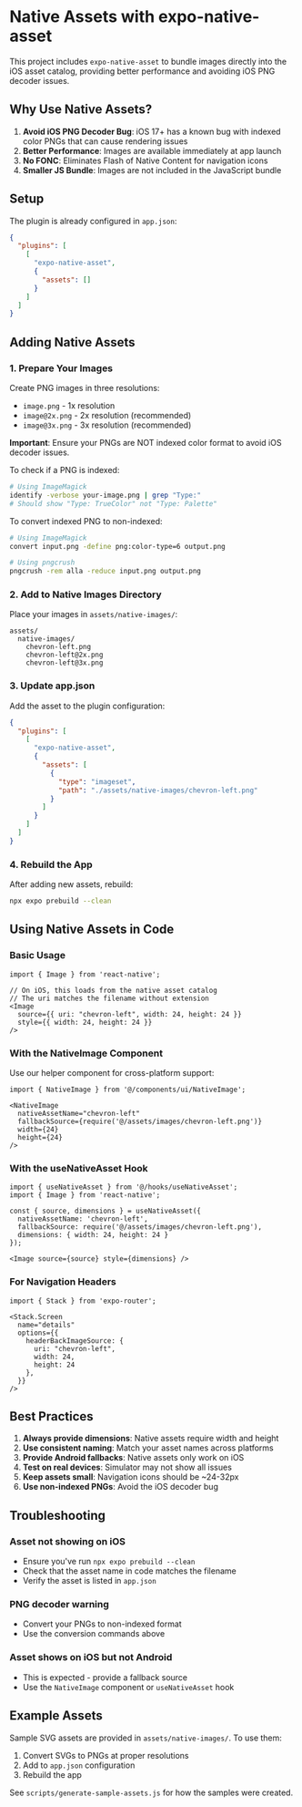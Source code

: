 # Native Assets with expo-native-asset

This project includes `expo-native-asset` to bundle images directly into the iOS asset catalog, providing better performance and avoiding iOS PNG decoder issues.

## Why Use Native Assets?

1. **Avoid iOS PNG Decoder Bug**: iOS 17+ has a known bug with indexed color PNGs that can cause rendering issues
2. **Better Performance**: Images are available immediately at app launch
3. **No FONC**: Eliminates Flash of Native Content for navigation icons
4. **Smaller JS Bundle**: Images are not included in the JavaScript bundle

## Setup

The plugin is already configured in `app.json`:

```json
{
  "plugins": [
    [
      "expo-native-asset",
      {
        "assets": []
      }
    ]
  ]
}
```

## Adding Native Assets

### 1. Prepare Your Images

Create PNG images in three resolutions:
- `image.png` - 1x resolution
- `image@2x.png` - 2x resolution (recommended)
- `image@3x.png` - 3x resolution (recommended)

**Important**: Ensure your PNGs are NOT indexed color format to avoid iOS decoder issues.

To check if a PNG is indexed:
```bash
# Using ImageMagick
identify -verbose your-image.png | grep "Type:"
# Should show "Type: TrueColor" not "Type: Palette"
```

To convert indexed PNG to non-indexed:
```bash
# Using ImageMagick
convert input.png -define png:color-type=6 output.png

# Using pngcrush
pngcrush -rem alla -reduce input.png output.png
```

### 2. Add to Native Images Directory

Place your images in `assets/native-images/`:
```
assets/
  native-images/
    chevron-left.png
    chevron-left@2x.png
    chevron-left@3x.png
```

### 3. Update app.json

Add the asset to the plugin configuration:
```json
{
  "plugins": [
    [
      "expo-native-asset",
      {
        "assets": [
          {
            "type": "imageset",
            "path": "./assets/native-images/chevron-left.png"
          }
        ]
      }
    ]
  ]
}
```

### 4. Rebuild the App

After adding new assets, rebuild:
```bash
npx expo prebuild --clean
```

## Using Native Assets in Code

### Basic Usage

```tsx
import { Image } from 'react-native';

// On iOS, this loads from the native asset catalog
// The uri matches the filename without extension
<Image 
  source={{ uri: "chevron-left", width: 24, height: 24 }} 
  style={{ width: 24, height: 24 }}
/>
```

### With the NativeImage Component

Use our helper component for cross-platform support:

```tsx
import { NativeImage } from '@/components/ui/NativeImage';

<NativeImage
  nativeAssetName="chevron-left"
  fallbackSource={require('@/assets/images/chevron-left.png')}
  width={24}
  height={24}
/>
```

### With the useNativeAsset Hook

```tsx
import { useNativeAsset } from '@/hooks/useNativeAsset';
import { Image } from 'react-native';

const { source, dimensions } = useNativeAsset({
  nativeAssetName: 'chevron-left',
  fallbackSource: require('@/assets/images/chevron-left.png'),
  dimensions: { width: 24, height: 24 }
});

<Image source={source} style={dimensions} />
```

### For Navigation Headers

```tsx
import { Stack } from 'expo-router';

<Stack.Screen 
  name="details" 
  options={{
    headerBackImageSource: { 
      uri: "chevron-left", 
      width: 24, 
      height: 24 
    },
  }} 
/>
```

## Best Practices

1. **Always provide dimensions**: Native assets require width and height
2. **Use consistent naming**: Match your asset names across platforms
3. **Provide Android fallbacks**: Native assets only work on iOS
4. **Test on real devices**: Simulator may not show all issues
5. **Keep assets small**: Navigation icons should be ~24-32px
6. **Use non-indexed PNGs**: Avoid the iOS decoder bug

## Troubleshooting

### Asset not showing on iOS
- Ensure you've run `npx expo prebuild --clean`
- Check that the asset name in code matches the filename
- Verify the asset is listed in `app.json`

### PNG decoder warning
- Convert your PNGs to non-indexed format
- Use the conversion commands above

### Asset shows on iOS but not Android
- This is expected - provide a fallback source
- Use the `NativeImage` component or `useNativeAsset` hook

## Example Assets

Sample SVG assets are provided in `assets/native-images/`. To use them:

1. Convert SVGs to PNGs at proper resolutions
2. Add to `app.json` configuration
3. Rebuild the app

See `scripts/generate-sample-assets.js` for how the samples were created. 